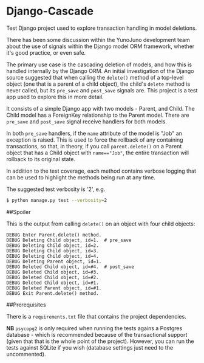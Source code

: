 Django-Cascade
==============

Test Django project used to explore transaction handling in model deletions.

There has been some discussion within the YunoJuno development team about
the use of signals within the Django model ORM framework, whether it's
good practice, or even safe.

The primary use case is the cascading deletion of models, and how this is
handled internally by the Django ORM. An initial investigation of the Django
source suggested that when calling the `delete()` method of a top-level
object (one that is a parent of a child object), the child's `delete` method
is never called, but its `pre_save` and `post_save` signals are. This
project is a test app used to explore this in more detail.

It consists of a simple Django app with two models - Parent, and Child.
The Child model has a ForeignKey relationship to the Parent model. There
are `pre_save` and `post_save` signal receive handlers for both models.

In both `pre_save` handlers, if the `name` attribute of the model is "Job"
an exception is raised. This is used to force the rollback of any containing
transactions, so that, in theory, if you call `parent.delete()` on a Parent
object that has a Child object with `name=="Job"`, the entire transaction
will rollback to its original state.

In addition to the test coverage, each method contains verbose logging
that can be used to highlight the methods being run at any time.

The suggested test verbosity is '2', e.g.

```bash
$ python manage.py test --verbosity=2
```

##Spoiler

This is the output from calling `delete()` on an object with four child objects:

    DEBUG Enter Parent.delete() method.
    DEBUG Deleting Child object, id=1.  # pre_save
    DEBUG Deleting Child object, id=2.
    DEBUG Deleting Child object, id=3.
    DEBUG Deleting Child object, id=4.
    DEBUG Deleting Parent object, id=1.
    DEBUG Deleted Child object, id=#4.  # post_save
    DEBUG Deleted Child object, id=#3.
    DEBUG Deleted Child object, id=#2.
    DEBUG Deleted Child object, id=#1.
    DEBUG Deleted Parent object, id=#1.
    DEBUG Exit Parent.delete() method.

##Prerequisites

There is a `requirements.txt` file that contains the project dependencies.

**NB** `psycopg2` is only required when running the tests agains a Postgres
database - which is recommended because of the transactional support (given
that that is the whole point of the project). However, you can run the tests
against SQLite if you wish (database settings just need to the uncommented).
